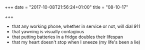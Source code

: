 +++
date = "2017-10-08T21:56:24+01:00"
title = "08-10-17"

+++

* that any working phone, whether in service or not, will dial 911
* that yawning is visually contagious
* that putting batteries in a fridge doubles their lifespan
* that my heart doesn't stop when I sneeze (my life's been a lie)
